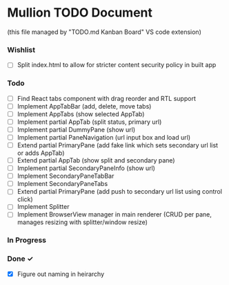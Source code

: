 # Mullion TODO Document

(this file managed by "TODO.md Kanban Board" VS code extension)

### Wishlist

- [ ] Split index.html to allow for stricter content security policy in built app  

### Todo

- [ ] Find React tabs component with drag reorder and RTL support  
- [ ] Implement AppTabBar (add, delete, move tabs)
- [ ] Implement AppTabs (show selected AppTab)
- [ ] Implement partial AppTab (split status, primary url)
- [ ] Implement partial DummyPane (show url)
- [ ] Implement partial PaneNavigation (url input box and load url)
- [ ] Extend partial PrimaryPane (add fake link which sets secondary url list or adds AppTab)
- [ ] Extend partial AppTab (show split and secondary pane)
- [ ] Implement partial SecondaryPaneInfo (show url)
- [ ] Implement SecondaryPaneTabBar
- [ ] Implement SecondaryPaneTabs
- [ ] Extend partial PrimaryPane (add push to secondary url list using control click)
- [ ] Implement Splitter
- [ ] Implement BrowserView manager in main renderer (CRUD per pane, manages resizing with splitter/window resize)

### In Progress


### Done ✓

- [x] Figure out naming in heirarchy  

